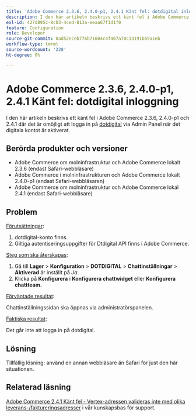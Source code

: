 ```yaml
---
title: 'Adobe Commerce 2.3.6, 2.4.0-p1, 2.4.1 Känt fel: dotdigital inloggning'
description: I den här artikeln beskrivs ett känt fel i Adobe Commerce 2.3.6, 2.4.0-p1 och 2.4.1 där det är omöjligt att logga in på [dotdigital](https://dotdigital.com/) via adminpanelen när det digitala kontot är aktiverat.
exl-id: 427d895c-8c03-4ced-813a-eeaa67f1d1f0
feature: Configuration
role: Developer
source-git-commit: 0ad52eceb776b71604c4f467a70c13191bb9a1eb
workflow-type: tm+mt
source-wordcount: '228'
ht-degree: 0%

---
```


# Adobe Commerce 2.3.6, 2.4.0-p1, 2.4.1 Känt fel: dotdigital inloggning

I den här artikeln beskrivs ett känt fel i Adobe Commerce 2.3.6, 2.4.0-p1 och 2.4.1 där det är omöjligt att logga in på [dotdigital](https://dotdigital.com/) via Admin Panel när det digitala kontot är aktiverat.

## Berörda produkter och versioner

* Adobe Commerce om molninfrastruktur och Adobe Commerce lokalt 2.3.6 (endast Safari-webbläsare)
* Adobe Commerce i molninfrastrukturen och Adobe Commerce lokalt 2.4.0-p1 (endast Safari-webbläsaren)
* Adobe Commerce om molninfrastruktur och Adobe Commerce lokal 2.4.1 (endast Safari-webbläsare)

## Problem

<u>Förutsättningar</u>:

1. dotdigital-konto finns.
1. Giltiga autentiseringsuppgifter för Dtdigital API finns i Adobe Commerce.

<u>Steg som ska återskapas</u>:

1. Gå till **Lager** > **Konfiguration** > **DOTDIGITAL** > **Chattinställningar** > **Aktiverad** är inställt på *Ja.*
1. Klicka på **Konfigurera** i **Konfigurera chattwidget** eller **Konfigurera chattteam**.

<u>Förväntade resultat</u>:

Chattinställningssidan ska öppnas via administratörspanelen.

<u>Faktiska resultat</u>:

Det går inte att logga in på dotdigital.

## Lösning

Tillfällig lösning: använd en annan webbläsare än Safari för just den här situationen.

## Relaterad läsning

[Adobe Commerce 2.4.1 Känt fel - Vertex-adressen valideras inte med olika leverans-/faktureringsadresser](/help/troubleshooting/miscellaneous/magento-2-4-1-vertex-address-validation-message-post-address-update.md) i vår kunskapsbas för support.
